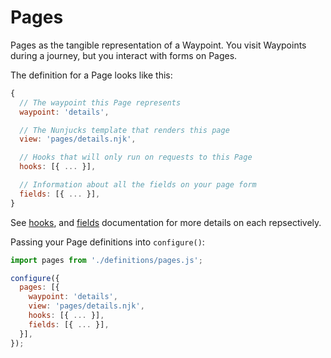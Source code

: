 # Pages

Pages as the tangible representation of a Waypoint. You visit Waypoints during a journey, but you interact with forms on Pages.

The definition for a Page looks like this:

```javascript
{
  // The waypoint this Page represents
  waypoint: 'details',

  // The Nunjucks template that renders this page
  view: 'pages/details.njk',

  // Hooks that will only run on requests to this Page
  hooks: [{ ... }],

  // Information about all the fields on your page form
  fields: [{ ... }],
}
```

See [hooks](hooks.md), and [fields](fields.md) documentation for more details on each repsectively.

Passing your Page definitions into `configure()`:

```javascript
import pages from './definitions/pages.js';

configure({
  pages: [{
    waypoint: 'details',
    view: 'pages/details.njk',
    hooks: [{ ... }],
    fields: [{ ... }],
  }],
});
```
